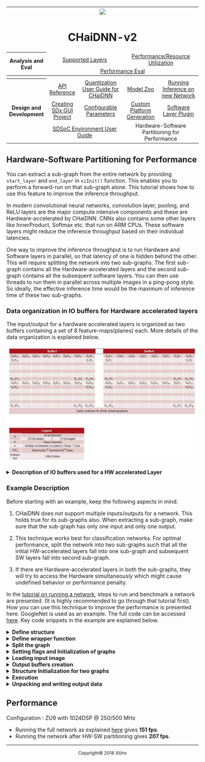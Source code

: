 <table style="width:100%">
<tr>
<th width="100%" colspan="6"><img src="https://www.xilinx.com/content/dam/xilinx/imgs/press/media-kits/corporate/xilinx-logo.png" width="30%"/><h1>CHaiDNN-v2</h2>
</th>
</tr>
  <tr>
    <th rowspan="6" width="17%">Analysis and Eval</th>
   </tr>
<tr>
	<td align="center" colspan="2"><a href="../docs/SUPPORTED_LAYERS.md">Supported Layers</a></td>
	<td align="center" colspan="2"><a href="../docs/PERFORMANCE_SNAPSHOT.md">Performance/Resource Utilization</a></td>
</tr>
  <tr></tr>
<tr>
	<td align="center" colspan="4"><a href="../docs/PERFORMANCE_EVAL.md">Performance Eval</a></td>
</tr>
<tr></tr>
    <tr></tr>
  <tr><th colspan="6"></th></tr>

  <tr></tr>
  <tr>
     <th rowspan="7" width="17%">Design and Development</th>
   </tr>

<tr>
	<td  align="center"><a href="../docs/API.md">API Reference</a></td>
	<td  align="center"><a href="../docs/QUANTIZATION.md">Quantization User Guide for CHaiDNN</a></td>
	<td  align="center"><a href="../docs/MODELZOO.md">Model Zoo</a></td>
	<td  align="center"><a href="../docs/RUN_NEW_NETWORK.md">Running Inference on new Network</a></td>
</tr>
  <tr></tr>
<tr>
	<td  align="center"><a href="../docs/BUILD_USING_SDX_GUI.md">Creating SDx GUI Project</a></td>
	<td  align="center"><a href="../docs/CONFIGURABLE_PARAMS.md">Configurable Parameters</a></td>
	<td  align="center"><a href="../docs/CUSTOM_PLATFORM_GEN.md">Custom Platform Generation</a></td>
	<td  align="center"><a href="../docs/SOFTWARE_LAYER_PLUGIN.md">Software Layer Plugin</a></td>
</tr>
  <tr></tr>
<tr>
	<td  align="center" colspan="2"><a href="https://www.xilinx.com/support/documentation/sw_manuals/xilinx2017_4/ug1027-sdsoc-user-guide.pdf">SDSoC Environment User Guide</a></td>
	<td  align="center" colspan="2">Hardware-Software Partitioning for Performance</td>

</tr>  
</table>

## **Hardware-Software Partitioning for Performance**

You can extract a sub-graph from the entire network by providing `start_layer` and `end_layer` in `xiInit()` function. This enables you to perform a forward-run on that sub-graph alone. This tutorial shows how to use this feature to improve the inference throughput.

In modern convolutional neural networks, convolution layer, pooling, and ReLU layers are the major compute intensive components and these are Hardware-accelerated by CHaiDNN. CNNs also contains some other layers like InnerProduct, Softmax etc. that run on ARM CPUs. These software layers might reduce the inference throughput based on their individual latencies.

One way to improve the inference throughput is to run Hardware and Software layers in parallel, so that latency of one is hidden behind the other. This will require splitting the network into two sub-graphs. The first sub-graph contains all the Hardware-accelerated layers and the second sub-graph contains all the subsequent software layers. You can then use threads to run them in parallel across multiple images in a ping-pong style. So ideally, the effective inference time would be the maximum of inference time of these two sub-graphs.

### **Data organization in IO buffers for Hardware accelerated layers**

The input/output for a hardware accelerated layers is organized as two buffers containing a set of 8 feature-maps(planes) each. More details of the data organization is explained below.

 <div align="center">
  <img src="./images/data_org_hwlayers.JPG"><br><br>
</div>

<details>
<summary><strong>Description of IO buffers used for a HW accelerated Layer</strong></summary>
	
	
The details of IO buffers for the n<sup>th</sup> layer can be obtained using the below code snippet

```c++
  chaihandle_t *chaihandle_info = (chaihandle*)handle;
	std::vector<xChangeLayer> *hwQueue = chaihandle_info->JobQueue;
  void **in_ptrs = hwQueue[0][n].in_ptrs;
  void **out_ptrs = hwQueue[0][n].out_ptrs;
```
The in_ptrs and out_ptrs are described in the below table.

| Buffer   Type |          Convolution          |    Convolution+Batch   Norm   |              Pool             |
|:-------------:|:-----------------------------:|:-----------------------------:|:-----------------------------:|
|     Input     |  in_ptrs[0] <br/> in_ptrs[1]  |  in_ptrs[2]   <br/> in_ptrs[3]  |  in_ptrs[0]   <br/> in_ptrs[1]  |
|     Output    | out_ptrs[0]   <br/> out_ptrs[1] | out_ptrs[2]   <br/> out_ptrs[3] | out_ptrs[0]   <br/> out_ptrs[1] |

</details>

### Example Description

Before starting with an example, keep the following aspects in mind.

1. CHaiDNN does not support multiple inputs/outputs for a network. This holds true for its sub-graphs also. When extracting a sub-graph, make sure that the sub-graph has only one input and only one output.

2. This technique works best for classification networks. For optimal performance, split the network into two sub-graphs such that all the initial HW-accelerated layers fall into one sub-graph and subsequent SW layers fall into second sub-graph.

3. If there are Hardware-accelerated layers in both the sub-graphs, they will try to access the Hardware simultaneously which might cause undefined behavior or performance penalty.

In the [tutorial on running a network](RUN_NEW_NETWORK.md), steps to run and benchmark a network are presented. (It is highly recommended to go through that tutorial first). How you can use this technique to improve the performance is presented here. GoogleNet is used as an example. The full code can be accessed [here](software/examples/googlenet_ex.cpp). Key code snippets in the example are explained below.

<details>
<summary><strong>Define structure</strong></summary>

'pthreads' are used for multi-threading. So, a structure needs to be defined to pack all the arguments.
```c++
typedef struct execStruct_ {
   void *chai_handle;
    std::vector<void* > input;
    std::vector<void* > output;
    bool is_first_layer;
} execStruct;
```
</details>

<details>
<summary><strong>Define wrapper function</strong></summary>

Define a wrapper function for `xiExec()` which can be passed to `pthread_create()`.
```c++
void* execRoutine(void* args_) {
	execStruct* args = (execStruct*) args_;
	xiExec(args->chai_handle, args->input, args->output, args->is_first_layer);
	return NULL;
}
```
</details>

<details>
<summary><strong>Split the graph</strong></summary>

Split the GoogleNet into two sub-graphs. The first sub-graph contains all the convolution/activation/pooling layers. The second sub-graph contains InnerProduct layer and Softmax layer. HW-layers and SW-layers are split  into two graphs.
```c++
    //# start/end layer in the graph1
    string start_layer_graph1 = "";
    string end_layer_graph1   = "pool5/7x7_s1";

    //# start/end layer in the graph2
    string start_layer_graph2 = "loss3/classifier";
    string end_layer_graph2   = "";
```

Note that, by-default `start_layer=""` is the first layer in the prototxt and `end_layer=""` is the last layer in the prototxt.
</details>

<details>
<summary><strong>Setting flags and Initialization of graphs</strong></summary>

The actual image data after mean-subtraction is fed into the first sub-graph.
```c++
    bool En_layer1_graph1 = true;
    bool En_layer1_graph2 = false;
```

`xiInit()` should be called for each sub-graph to get the separate job-queues. So, all the related data structures should be replicated.
```c++
	//# Struct which holds the input/output layer info
    io_layer_info io_layer_info_ptr1;
    io_layer_info io_layer_info_ptr2;

    //# Create Job-Queue
    void chai_handle_1;
    void chai_handle_2;

    //# Init call for sub-graph1
    xiInit(dirpath, prototxt, caffemodel, chai_handle_1  &io_layer_info_ptr1,
            numImg_to_process, En_layer1_graph1, start_layer_graph1, end_layer_graph1);


    //# Init call for sub-graph2
    xiInit(dirpath, prototxt, caffemodel, chai_handle_2,  &io_layer_info_ptr2,
            numImg_to_process, En_layer1_graph2, start_layer_graph2, end_layer_graph2);
```
</details>

<details>
<summary><strong>Loading input image</strong></summary>

Load the image as explained in the [tutorial on running a network](RUN_NEW_NETWORK.md). For benchmarking, same set of images across multiple `xiExec()` calls must be used.
```c++
    //# Create buffer to load normalized input
    vector<void *> normalizeInput;
    for(int batch_id = 0; batch_id < numImg_to_process; batch_id++)
        normalizeInput.push_back(ptr);

    float *mean_ptr = (float*)malloc(3*sizeof(float));
    float *var_ptr = (float*)malloc(3*sizeof(float));

    //# With input Normalization
    if(inp_mode == 1)
    {
        mean_ptr[0] = 0.485;
        mean_ptr[1] = 0.456;
        mean_ptr[2] = 0.406;
        var_ptr[0] = 0.229;
        var_ptr[1] = 0.224;
        var_ptr[2] = 0.225;
    }
    else
    {
        mean_ptr[0] = 104.0;
        mean_ptr[1] = 117.0;
        mean_ptr[2] = 123.0;
    }

    int status = inputNormalization(normalizeInput, resize_h, resize_w, img_path1, img_path2,
    inp_mode, mean_ptr, var_ptr, numImg_to_process, io_layer_info_ptr1);

    //# Create input/output Buffers
    vector<void *> input;
    void *ptr;
    for(int i = 0; i < io_layer_info_ptr1.num_in_bufs; i++)
    {
        if(io_layer_info_ptr1.inlayer_exectype.compare("hardware") == 0)
            ptr = sds_alloc_non_cacheable(size);
        else
            ptr = malloc(size);

        input.push_back(ptr);
    }

    xiInputRead(normalizeInput, input, numImg_to_process, io_layer_info_ptr1);
    fprintf(stderr,"input Read done\n",stderr);
```
</details>

<details>
<summary><strong>Output buffers creation</strong></summary>

Job-Queues will be running in a ping-pong style. When job-queue1 is working on one image, job-queue2 will be working on the previous output of job-queue1. Two output buffers are needed for both the job-queues. Output buffer creation for job-queue2 is presented below.
```c++
	// Allocate output Buffers for pingpong for graph2
    vector<void *> output1;
    vector<void *> output2;

    //# Memory size required for output buffers
    int graph2_out_size = io_layer_info_ptr2.outlayer_sizebytes;

    for(int i = 0; i < io_layer_info_ptr2.num_out_bufs; i++)
    {
        if(io_layer_info_ptr2.outlayer_exectype.compare("hardware") == 0)
        {
            ptr1 = sds_alloc_non_cacheable(size);
            ptr2 = sds_alloc_non_cacheable(size);
        }
        else
        {
            ptr1 = malloc(size);
            ptr2 = malloc(size);
        }

        output1.push_back(ptr1);
        output2.push_back(ptr2);
    }
```

The same should be repeated for job-queue1.
```c++
    // Allocate output Buffers for pingpong for graph1
    vector<void *> tmp_out1;
    vector<void *> tmp_out2;

    //# Memory size required for output buffers
    int graph1_out_size = io_layer_info_ptr1.outlayer_sizebytes;

    void *ptr1, *ptr2;
    for(int i = 0; i < io_layer_info_ptr1.num_out_bufs; i++)
    {
        //# Allocate the same as for job-queue2
    }
```
</details>

<details>
<summary><strong>Structure Initialization for two graphs</strong></summary>

All these parameters to should be packed to `execStruct` structures and should be arranged in ping-pong style.
```c++
    // image 1 inference
    execStruct queue1_args_ping = {chai_handle_1, input, tmp_out1, En_layer1_graph1};
    execStruct queue2_args_ping = {chai_handle_2, tmp_out1, output1, En_layer1_graph2};

    // image 2 inference
    execStruct queue1_args_pong = {chai_handle_1, input, tmp_out2, En_layer1_graph1};
    execStruct queue2_args_pong = {chai_handle_2, tmp_out2, output2, En_layer1_graph2};

    // Ping-Pong
    execStruct queue1_Args[2] = {queue1_args_ping, queue1_args_pong};
    execStruct queue2_Args[2] = {queue2_args_ping, queue2_args_pong};
```
</details>

<details>
<summary><strong>Execution</strong></summary>

User can start the execution. Average time of N runs is considered.
```c++
    int pingpong = 0;
    TIME_STAMP_INIT

    execRoutine((void*)(&queue1_Args[pingpong]));
    for(int i = 0; i < loop_iter; i++)
    {
        pthread_create(&queue2_thread, NULL, execRoutine, (void *)(&queue2_Args[pingpong]));
        pingpong = 1 - pingpong;
        execRoutine((void*)(&queue1_Args[pingpong]));
        pthread_join(queue2_thread, NULL);
    }
    execRoutine((void*)(&queue2_Args[pingpong]));

    TIME_STAMP

    double perf_batch = ((double)(1000)/tot_time)*XBATCH_SIZE*(loop_iter+1);
    fprintf(fp_lat, "\n[PERFM] Performance with Batching : %lf Images/second", perf_batch);
 ```
</details>

<details>
<summary><strong>Unpacking and writing output data</strong></summary>

 The output from output buffer should be unpacked and written to a .txt file.
 ```c++
    int unpack_out_size = io_layer_info_ptr2.outlayer_sizebytes;

    //# Create memory for unpack output data
    vector<void *> unpack_output1;
    vector<void *> unpack_output2;

    for(int batch_id = 0; batch_id < numImg_to_process; batch_id++)
    {
        void *ptr1 = malloc(unpack_out_size);
        void *ptr2 = malloc(unpack_out_size);

        unpack_output1.push_back(ptr1);
        unpack_output2.push_back(ptr2);
    }

    //# Loading required params for unpack function
    kernel_type_e out_kerType = io_layer_info_ptr2.out_kerType;
    int out_layer_size = io_layer_info_ptr2.out_size;

    //# unpacks the output data for ping and pong buffers
    xiUnpackOutput(output1, unpack_output1, out_kerType, out_layer_size, numImg_to_process);
    xiUnpackOutput(output2, unpack_output2, out_kerType, out_layer_size, numImg_to_process);

    //# Write the output data to txt file
    outputWrite(dirpath, img_path1, unpack_output1, numImg_to_process, io_layer_info_ptr2, 0);
    outputWrite(dirpath, img_path1, unpack_output2, numImg_to_process, io_layer_info_ptr2, 1);
```
</details>

## Performance
Configuration : ZU9 with 1024DSP @ 250/500 MHz
* Running the full network as explained [here](RUN_NEW_NETWORK.md) gives **151 fps**.
* Running the network after HW-SW partitioning gives **207 fps**.

<hr/>
<p align="center"><sup>Copyright&copy; 2018 Xilinx</sup></p>
